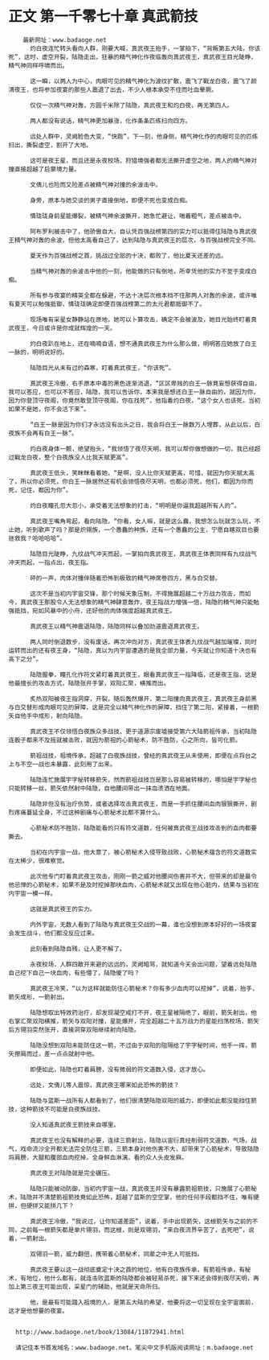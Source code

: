 # 正文 第一千零七十章 真武箭技
        最新网址：www.badaoge.net
          灼白夜连忙转头看向人群，刚要大喊，真武夜王抬手，一掌拍下，“背叛第五大陆，你该死”，这时，虚空开裂，陆隐走出，狂暴的精气神化作夜临轰向真武夜王，真武夜王目光陡睁，精气神同样呼啸而出。
      
          这一瞬，以两人为中心，肉眼可见的精气神化为波纹扩散，震飞了戰龙白夜，震飞了颜清夜王，也将参加夜宴的那些人震退了出去，不少人根本承受不住而吐血晕厥。
      
          仅仅一次精气神对轰，方圆千米除了陆隐，真武夜王和灼白夜，再无第四人。
      
          两人都没有说话，精气神更加暴涨，化作条条匹练扫向四方。
      
          远处人群中，灵阙脸色大变，“快跑”，下一刻，他身侧，精气神化作的肉眼可见的匹练扫出，撕裂虚空，割开了大地。
      
          这可是夜王星，而且还是永夜校场，狩猎境强者都无法撕开虚空之地，两人的精气神对撞直接超越了启蒙境力量。
      
          文倩儿也险而又险差点被精气神对撞的余波击中。
      
          身旁，原本与她交谈的男子直接倒地，即便不死也变成白痴。
      
          情珑珑身前星能爆裂，被精气神余波撕开，她急忙避让，喘着粗气，差点被击中。
      
          阿布罗利被击中了，他骄傲自大，自认凭百强战榜第四的实力可以抵得住陆隐与真武夜王精气神对轰的余波，但他太高看自己了，达到陆隐与真武夜王的层次，与百强战榜完全不同。
      
          夏天作为百强战榜之首，挑战过全部的十决，都败了，他比夏天还差的远。
      
          当精气神对轰的余波击中他的一刻，他能做的只有倒地，所幸凭他的实力不至于变成白痴。
      
          所有参与夜宴的精英全都在躲避，不达十决层次根本挡不住那两人对轰的余波，或许唯有夏天可以勉强抵御，情珑珑确定即便百强战榜第二的太元君都抵御不了。
      
          现场唯有采星女静静站在原地，她可以卜算攻击，确定不会被波及，她目光始终盯着真武夜王，今日或许是你成就辉煌的一天。
      
          灼白夜趴在地上，还在喃喃自语，想不通真武夜王为什么那么做，明明答应她放了白王一脉的，明明说好的。
      
          陆隐目光从未有过的森寒，盯着真武夜王，“你该死”。
      
          真武夜王冷傲，右手原本中毒的黑色逐渐消退，“区区卑贱的白王一脉竟妄想获得自由，我可以答应，也可以不答应，陆隐，我可以告诉你，本来我是想还白王一脉自由的，就因为你，因为你登顶守夜阁，你竟然敢登顶守夜阁，你在找死”，他指着灼白夜，“这个女人也该死，当初如果不是她，你不会活下来”。
      
          “白王一脉是因为你们才永远没有出头之日，我会将白王一脉数万人埋葬，从此以后，白夜族不会再有白王一脉”。
      
          灼白夜身体一颤，绝望抬头，“我领悟了夜尽天明，我可以帮你做想做的一切，我已经超过戰龙白夜，整个白夜族没人比我天赋更高”。
      
          真武夜王低头，笑眯眯看着她，“是啊，没人比你天赋更高，可惜，就因为你天赋太高了，所以你必须死，你白王一脉居然还有机会领悟夜尽天明，也都必须死，他们，都因为你而死，记住，都因为你”。
      
          灼白夜瞳孔忽大忽小，承受着无法想象的打击，“明明是你逼我超越所有人的”。
      
          真武夜王嘴角弯起，看向陆隐，“你看，女人嘛，就是这么蠢，我想怎么玩就怎么玩，不止她，听到歌声了吗？那是炽翎族，一个愚蠢的种族，还有一个愚蠢的公主，宁愿自瞎双目也要拯救我？哈哈哈哈”。
      
          陆隐目光陡睁，九纹战气冲天而起，一掌拍向真武夜王，真武夜王体表同样有九纹战气冲天而起，一指点出，夜王指。
      
          砰的一声，肉体对撞伴随着恐怖到极致的精气神席卷四方，黑与白交替。
      
          这次不是当初内宇宙交锋，那个时候天象压制，不得施展超越二十万战力攻击，而如今，真武夜王那股令人无法想象的精气神肆意轰炸，夜王指战力增强一倍，陆隐的精气神只能勉强抵挡，宛如风暴中的小舟，还好他的肉体强度超越真武夜王。
      
          真武夜王以精气神震退陆隐，陆隐同样以叠加劲道震退真武夜王。
      
          两人同时倒退数步，没有废话，再次冲向对方，真武夜王体表九纹战气越加璀璨，同时运转而出的还有夜王身，“陆隐，真以为内宇宙遭遇的是我全部力量，今天就让你知道十决也有高下之分”。
      
          陆隐握拳，瞳孔化作符文紧盯着真武夜王，眼看真武夜王一指降临，还是夜王指，这是他最擅长的攻击方式，陆隐张开手掌，双阳汇聚，横推而出。
      
          炙热双阳被夜王指洞穿，开裂，随后轰然爆开，第二阳撞向真武夜王，真武夜王身前黑与白交替形成肉眼可见的屏障，这是完全以精气神化作的屏障，挡住了第二阳，紧接着，一根箭矢自他手中成形，射向陆隐。
      
          真武夜王不仅领悟白夜族众多战技，更于道源宗废墟接受第六大陆箭祖传承，当初陆隐连骰子都来不及摇就被击败，就因为箭祖的心箭秘术，防不胜防，心之所向，皆可化箭。
      
          箭祖战技，祖境传承，超越了白夜族战技，曾经的真武夜王从未使用，即便在点将台之上与不空一战也未暴露，此刻用了出来。
      
          陆隐连忙施展宇字秘转移箭矢，然而箭祖战技岂是那么容易被转移的，哪怕是宇字秘也只能转移一丝，箭矢依然射中陆隐，自他腰间带出一抹血渍洒在地面。
      
          陆隐非但没有治疗伤势，或者选择攻击真武夜王，而是一手抓住腰间血肉狠狠撕开，剧烈疼痛蔓延全身，不过这种剧痛与心箭秘术比都不算什么。
      
          心箭秘术防不胜防，陆隐能看的只有符文道数，任何被真武夜王战技攻击到的血肉都要撕去。
      
          当初在内宇宙一战，他大意了，被心箭秘术入侵导致战败，心箭秘术蕴含的符文道数实在太稀少，很难察觉。
      
          此次他专门盯着真武夜王攻击，刚刚一箭之威对他腰间伤害并不大，但带来的却是最令他忌惮的心箭秘术，如果不是及时挖掉那块血肉，心箭秘术就又出现在他心脏内，结果与当初在内宇宙一模一样。
      
          这就是真武夜王的实力。
      
          内外宇宙，无数人看到了陆隐与真武夜王交战的一幕，谁也没想到原本好好的一场夜宴会发生战斗，他们都没反应过来。
      
          此刻看到陆隐自残，让人更不解了。
      
          永夜校场，人群四散开来避的远远的，灵阙暗骂，就知道今天会出问题，望着远处陆隐自己挖下自己一块血肉，有些懵了，陆隐傻了吗？
      
          真武夜王冷笑，“以为这样就能防住心箭秘术？你有多少血肉可以挖掉”，说着，抬手，箭矢成形，一箭射出。
      
          陆隐想取出特效药治疗，却发现凝空戒打不开，夜王星被隔绝了，眼前，箭矢射出，他右掌汇聚双阳横推，箭矢与双阳对撞，星能爆开，完全超越二十五万战力的星能扫荡校场，箭矢后方翎羽突然张开，直接洞穿双阳继续射向陆隐。
      
          陆隐没想到双阳未能防住这一箭，不过由于双阳的阻隔给了宇字秘时间，他手一挥，箭矢擦肩而过，差一点点就射中他。
      
          即便如此，陆隐也盯着肩膀，没有微弱的符文道数入侵，这才放心。
      
          远处，文倩儿等人震惊，真武夜王哪来如此恐怖的箭技？
      
          陆隐与蓝斯一战所有人都看到了，他们很清楚陆隐双阳的威力，即便如此都没能挡住箭技，这种箭技不可能是白夜族战技。
      
          没人知道真武夜王箭技来自哪里。
      
          真武夜王也没有解释的必要，连续三箭射出，陆隐以宙衍真经削弱符文道数，气场，战气，戏命流沙全开都无法完全防住三箭，三箭本身对他伤害不大，却带来了心箭秘术，导致陆隐将肩膀，大腿和腹部血肉挖掉，全身鲜血淋漓，看的众人头皮发麻。
      
          真武夜王对陆隐就是完全碾压。
      
          陆隐只能被动防御，当初内宇宙一战，真武夜王并没有暴露箭祖箭技，只施展了心箭秘术，陆隐并不清楚箭祖箭技竟如此恐怖，超越了蓝斯的空空掌，他的任何手段都挡不住，唯有硬拼，但硬拼又能拼几下？
      
          真武夜王冷傲，“我说过，让你知道差距”，说着，手中出现箭矢，这根箭矢与之前的不同，之前每一根箭矢都是单片翎羽，而这根，则是双翎羽，“来白夜流界辛苦了，去死吧”，说着，一箭射出。
      
          双翎羽一箭，威力翻倍，携带着心箭秘术，同辈之中无人可抵挡。
      
          真武夜王要以这一战彻底奠定十决之首的地位，他有白夜族传承，有箭祖传承，有秘术，有地位，他什么都有，就连击败蓝斯的陆隐都会被轻易杀死，接下来还会得到夜尽天明，再加上第三夜王可能出现，采星门的辅助，他就是天命所归。
      
          他，是最有可能踏入祖境的人，是第五大陆的希望，他要将这一切呈现在全宇宙面前，这才是他想要的夜宴。
      
      
      http://www.badaoge.net/book/13084/11872941.html
      
      请记住本书首发域名：www.badaoge.net。笔尖中文手机版阅读网址：m.badaoge.net
